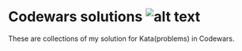 # Codewars solutions ![alt text](https://www.codewars.com/users/TaufikAchmad/badges/micro)

These are collections of my solution for Kata(problems) in Codewars.